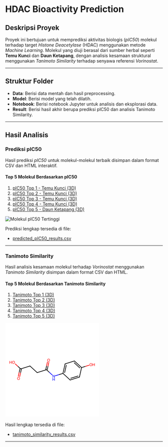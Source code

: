 # HDAC Bioactivity Prediction

## **Deskripsi Proyek**
Proyek ini bertujuan untuk memprediksi aktivitas biologis (*pIC50*) molekul terhadap target *Histone Deacetylase* (HDAC) menggunakan metode *Machine Learning*. Molekul yang diuji berasal dari sumber herbal seperti **Temu Kunci** dan **Daun Ketapang**, dengan analisis kesamaan struktural menggunakan *Tanimoto Similarity* terhadap senyawa referensi *Vorinostat*.

---

## **Struktur Folder**
- **Data**: Berisi data mentah dan hasil preprocessing.
- **Model**: Berisi model yang telah dilatih.
- **Notebook**: Berisi notebook Jupyter untuk analisis dan eksplorasi data.
- **Result**: Berisi hasil akhir berupa prediksi pIC50 dan analisis Tanimoto Similarity.

---

## **Hasil Analisis**

### **Prediksi pIC50**
Hasil prediksi *pIC50* untuk molekul-molekul terbaik disimpan dalam format CSV dan HTML interaktif.

#### **Top 5 Molekul Berdasarkan pIC50**
1. [pIC50 Top 1 - Temu Kunci (3D)](Result/pIC50_top_1_TEMU_KUNCI_3D.html)
2. [pIC50 Top 2 - Temu Kunci (3D)](Result/pIC50_top_2_TEMU_KUNCI_3D.html)
3. [pIC50 Top 3 - Temu Kunci (3D)](Result/pIC50_top_3_TEMU_KUNCI_3D.html)
4. [pIC50 Top 4 - Temu Kunci (3D)](Result/pIC50_top_4_TEMU_KUNCI_3D.html)
5. [pIC50 Top 5 - Daun Ketapang (3D)](Result/pIC50_top_5_DAUN_KETAPANG_3D.html)

![Molekul pIC50 Tertinggi](Result/top_predict_pIC50_2D.png)

Prediksi lengkap tersedia di file:  
- [predicted_pIC50_results.csv](Result/predicted_pIC50_results.csv)

---

### **Tanimoto Similarity**
Hasil analisis kesamaan molekul terhadap *Vorinostat* menggunakan *Tanimoto Similarity* disimpan dalam format CSV dan HTML.

#### **Top 5 Molekul Berdasarkan Tanimoto Similarity**
1. [Tanimoto Top 1 (3D)](Result/Tanimoto_top_491_3D.html)
2. [Tanimoto Top 2 (3D)](Result/Tanimoto_top_2123_3D.html)
3. [Tanimoto Top 3 (3D)](Result/Tanimoto_top_2189_3D.html)
4. [Tanimoto Top 4 (3D)](Result/Tanimoto_top_2193_3D.html)
5. [Tanimoto Top 5 (3D)](Result/Tanimoto_top_2204_3D.html)

![Molekul Tanimoto Similarity Tertinggi](Result/top_tanimoto_similarity_2d.png)

Hasil lengkap tersedia di file:  
- [tanimoto_similarity_results.csv](Result/tanimoto_similarity_results.csv)

---
